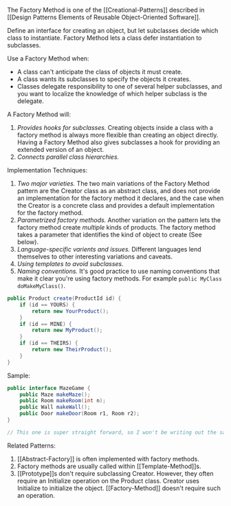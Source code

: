 The Factory Method is one of the [[Creational-Patterns]] described in [[Design Patterns Elements of Reusable Object-Oriented Software]].

Define an interface for creating an object, but let subclasses decide which class to instantiate. Factory Method lets a class defer instantiation to subclasses.

Use a Factory Method when:

* A class can't anticipate the class of objects it must create.
* A class wants its subclasses to specify the objects it creates.
* Classes delegate responsibility to one of several helper subclasses, and you want to localize the knowledge of which helper subclass is the delegate.

A Factory Method will:

1. _Provides hooks for subclasses._ Creating objects inside a class with a factory method is always more flexible than creating an object directly. Having a Factory Method also gives subclasses a hook for providing an extended version of an object.
1. _Connects parallel class hierarchies._

Implementation Techniques:

1. _Two major varieties._ The two main variations of the Factory Method pattern are the Creator class as an abstract class, and does not provide an implementation for the factory method it declares, and the case when the Creator is a concrete class and provides a default implementation for the factory method.
1. _Parametrized factory methods._ Another variation on the pattern lets the factory method create _multiple_ kinds of products. The factory method takes a parameter that identifies the kind of object to create (See below).
1. _Language-specific varients and issues._ Different languages lend themselves to other interesting variations and caveats.
1. _Using templates to avoid subclasses._
1. _Naming conventions._ It's good practice to use naming conventions that make it clear you're using factory methods. For example `public MyClass doMakeMyClass()`.

```java
public Product create(ProductId id) {
    if (id == YOURS) {
        return new YourProduct();
    }
    if (id == MINE) {
        return new MyProduct();
    }
    if (id == THEIRS) {
        return new TheirProduct();
    }
}
```

Sample:

```java
public interface MazeGame {
    public Maze makeMaze();
    public Room makeRoom(int n);
    public Wall makeWall();
    public Door makeDoor(Room r1, Room r2);
}

// This one is super straight forward, so I won't be writing out the sample implementation.
```

Related Patterns:

1. [[Abstract-Factory]] is often implemented with factory methods.
1. Factory methods are usually called within [[Template-Method]]s.
1. [[Prototype]]s don't require subclassing Creator. However, they often require an Initialize operation on the Product class. Creator uses Initialize to initialize the object. [[Factory-Method]] doesn't require such an operation.